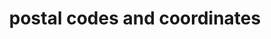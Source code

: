 ---
title: "postal codes and coordinates"
endpoint: metadata.json
description: "This dataset has the mapping between the postal codes and geo-coordinates for EU"
keywords:
  - "geolocation"
  - "postal-code"
categories:
  - "Geo"
---
